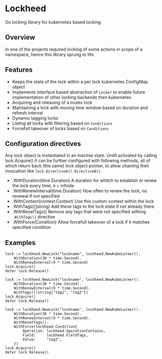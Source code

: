 # Lockheed

Go locking library for kubernetes based locking

## Overview

In one of the projects required locking of some actions in scope of a namespace, hence this library sprung to life.

## Features

* Keeps the state of the lock within a per lock kubernetes ConfigMap object
* Implements interface based abstraction of `Locker` to enable future implementation 
  of other locking backends then kubernetes
* Acquiring and releasing of a mutex lock
* Maintaining a lock with moving time window based on duration and refresh interval
* Dynamic tagging locks
* Listing all locks with filtering based on `Conditions`
* Forcefull takeover of locks based on `Conditions`

## Configuration directives

Any lock object is instantiated in an inactive state. Untill activated by calling lock.Acquire() it can be further configured with following methods, all of which return back (the same) lock object pointer, to allow chaining their invocation like `lock.DirectiveA().DirectiveB()`.

* .WithDuration(time.Duration)
  A duration for whitch to establish or renew the lock every time, `0` = infinite
* .WithRenewInterval(time.Duration)
  How often to renew the lock, no renewal if not specified
* .WithContext(context.Context)
  Use this custom context within the lock
* .WithTags([]string)
  Add these tags to the lock state if not already there
* .WithResetTags()
  Remove any tags that were not specified withing `.WithTags()` directive
* .WithForce(Condition)
  Allow forcefull takeover of a lock if it matches specified condition

## Examples

```
lock := lockheed.NewLock("lockname", lockheed.NewKubeLocker().
    WithDuration(30 * time.Second).
    WithRenewInterval(9 * time.Second)
lock.Acquire()
defer lock.Release()
```

```
lock := lockheed.NewLock("lockname", lockheed.NewKubeLocker().
    WithDuration(30 * time.Second).
    WithRenewInterval(9 * time.Second).
    WithTags([]string{"tag1", "tag2"})
lock.Acquire()
defer lock.Release()
```

```
lock := lockheed.NewLock("lockname", lockheed.NewKubeLocker().
    WithDuration(30 * time.Second).
    WithRenewInterval(9 * time.Second).
    WithResetTags().
    WithForce(lockheed.Condition{
        Operation: lockheed.OperationContains,
        Field:     lockheed.FieldTags,
        Value:     "tag2",
    })
lock.Acquire()
defer lock.Release()
```
